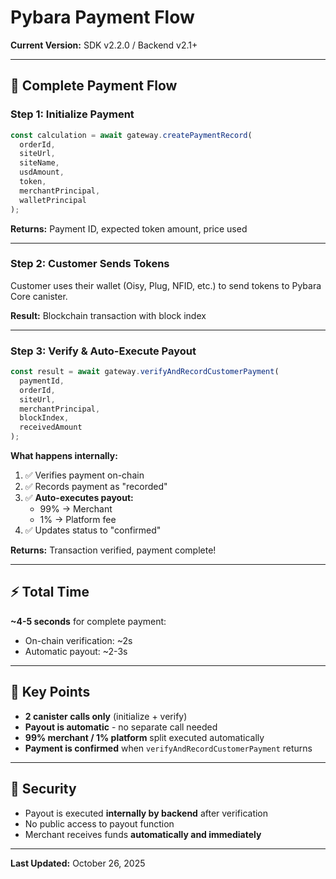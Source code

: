 # Pybara Payment Flow

**Current Version:** SDK v2.2.0 / Backend v2.1+

---

## 🔄 Complete Payment Flow

### Step 1: Initialize Payment
```javascript
const calculation = await gateway.createPaymentRecord(
  orderId,
  siteUrl,
  siteName,
  usdAmount,
  token,
  merchantPrincipal,
  walletPrincipal
);
```

**Returns:** Payment ID, expected token amount, price used

---

### Step 2: Customer Sends Tokens
Customer uses their wallet (Oisy, Plug, NFID, etc.) to send tokens to Pybara Core canister.

**Result:** Blockchain transaction with block index

---

### Step 3: Verify & Auto-Execute Payout
```javascript
const result = await gateway.verifyAndRecordCustomerPayment(
  paymentId,
  orderId,
  siteUrl,
  merchantPrincipal,
  blockIndex,
  receivedAmount
);
```

**What happens internally:**
1. ✅ Verifies payment on-chain
2. ✅ Records payment as "recorded"
3. ✅ **Auto-executes payout:**
   - 99% → Merchant
   - 1% → Platform fee
4. ✅ Updates status to "confirmed"

**Returns:** Transaction verified, payment complete!

---

## ⚡ Total Time

**~4-5 seconds** for complete payment:
- On-chain verification: ~2s
- Automatic payout: ~2-3s

---

## 🎯 Key Points

- **2 canister calls only** (initialize + verify)
- **Payout is automatic** - no separate call needed
- **99% merchant / 1% platform** split executed automatically
- **Payment is confirmed** when `verifyAndRecordCustomerPayment` returns

---

## 🔐 Security

- Payout is executed **internally by backend** after verification
- No public access to payout function
- Merchant receives funds **automatically and immediately**

---

**Last Updated:** October 26, 2025
